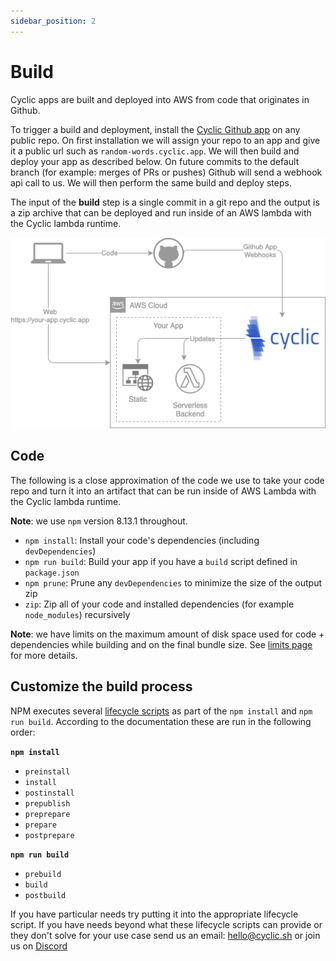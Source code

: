 ```yaml
---
sidebar_position: 2
---
```


# Build

<head>
    <link rel="stylesheet" href="https://cdnjs.cloudflare.com/ajax/libs/font-awesome/6.0.0-beta2/css/all.min.css" />
</head>

Cyclic apps are built and deployed into AWS from code that originates in Github.

To trigger a build and deployment, install the [Cyclic Github app](https://github.com/apps/cyclic-sh) on any public repo. On first installation we will assign your repo to an app and give it a public url such as `random-words.cyclic.app`. We will then build and deploy your app as described below. On future commits to the default branch (for example: merges of PRs or pushes) Github will send a webhook api call to us. We will then perform the same build and deploy steps.

The input of the **build** step is a single commit in a git repo and the output is a zip archive that can be deployed and run inside of an AWS lambda with the Cyclic lambda runtime.

<div style={{textAlign: 'center'}}>

![Cyclic Github app installation API call pattern](/img/diagram/build-process.drawio.png "Cyclic Github app installation")

</div>

## Code

The following is a close approximation of the code we use to take your code repo and turn it into an artifact that can be run inside of AWS Lambda with the Cyclic lambda runtime.

**Note**: we use `npm` version 8.13.1 throughout.

- `npm install`: Install your code's dependencies (including `devDependencies`)
- `npm run build`: Build your app if you have a `build` script defined in `package.json`
- `npm prune`: Prune any `devDependencies` to minimize the size of the output zip
- `zip`: Zip all of your code and installed dependencies (for example `node_modules`) recursively

**Note**: we have limits on the maximum amount of disk space used for code + dependencies while building and on the final bundle size. See [limits page](/docs/overview/limits) for more details.

## Customize the build process

NPM executes several [lifecycle scripts](https://docs.npmjs.com/cli/v8/using-npm/scripts#npm-install) as part of the `npm install` and `npm run build`. According to the documentation these are run in the following order:

**`npm install`**
- `preinstall`
- `install`
- `postinstall`
- `prepublish`
- `preprepare`
- `prepare`
- `postprepare`

**`npm run build`**
- `prebuild`
- `build`
- `postbuild`

If you have particular needs try putting it into the appropriate lifecycle script. If you have needs beyond what these lifecycle scripts can provide or they don't solve for your use case send us an email: <i className="far fa-envelope"></i> hello@cyclic.sh or join us on [<i className="fab fa-discord"></i>  Discord](https://discord.gg/huhcqxXCbE)
